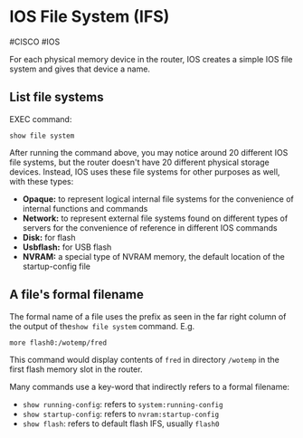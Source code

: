 # IOS File System (IFS)

#CISCO #IOS 

For each physical memory device in the router, IOS creates a simple IOS file system and gives that device a name.

## List file systems
EXEC command:
```
show file system
```

After running the command above, you may notice around 20 different IOS file systems, but the router doesn't have 20 different physical storage devices. Instead, IOS uses these file systems for other purposes as well, with these types:
- **Opaque:** to represent logical internal file systems for the convenience of internal functions and commands
- **Network:** to represent external file systems found on different types of servers for the convenience of reference in different IOS commands
- **Disk:** for flash
- **Usbflash:** for USB flash
- **NVRAM:** a special type of NVRAM memory, the default location of the startup-config file


## A file's formal filename
The formal name of a file uses the prefix as seen in the far right column of the output of  the`show file system` command.
E.g.
```
more flash0:/wotemp/fred
```
This command would display contents of `fred` in directory `/wotemp` in the first flash memory slot in the router.

Many commands use a key-word that indirectly refers to a formal filename:

- `show running-config`: refers to `system:running-config`
- `show startup-config`: refers to `nvram:startup-config`
- `show flash`: refers to default flash IFS, usually `flash0`
